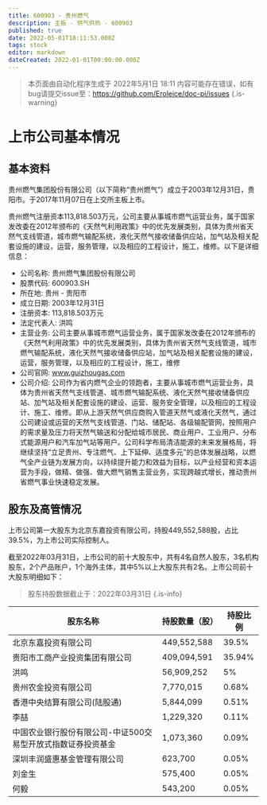 ```yaml
---
title: 600903 - 贵州燃气
description: 主板 - 供气供热 - 600903
published: true
date: 2022-05-01T18:11:53.000Z
tags: stock
editor: markdown
dateCreated: 2022-01-01T00:00:00.000Z
---
```


> 本页面由自动化程序生成于 2022年5月1日 18:11
> 内容可能存在错误，如有bug请提交issue至：https://github.com/Eroleice/doc-pi/issues
{.is-warning}

# 上市公司基本情况

## 基本资料

贵州燃气集团股份有限公司（以下简称“贵州燃气”）成立于2003年12月31日，贵阳市。于2017年11月07日在上交所主板上市。

贵州燃气注册资本113,818.503万元，公司主要从事城市燃气运营业务，属于国家发改委在2012年颁布的《天然气利用政策》中的优先发展类别，具体为贵州省天然气支线管道，城市燃气输配系统，液化天然气接收储备供应站，加气站及相关配套设施的建设，运营，服务管理，以及相应的工程设计，施工，维修。以下是详细信息：

- 公司名称: 贵州燃气集团股份有限公司
- 股票代码: 600903.SH
- 所在地: 贵州 - 贵阳市
- 成立日期: 2003年12月31日
- 注册资本: 113,818.503万元
- 法定代表人: 洪鸣
- 主营业务: 公司主要从事城市燃气运营业务，属于国家发改委在2012年颁布的《天然气利用政策》中的优先发展类别，具体为贵州省天然气支线管道，城市燃气输配系统，液化天然气接收储备供应站，加气站及相关配套设施的建设，运营，服务管理，以及相应的工程设计，施工，维修
- 公司官网: www.guizhougas.com
- 公司介绍: 公司作为省内燃气企业的领跑者，主要从事城市燃气运营业务，具体为贵州省天然气支线管道、城市燃气输配系统、液化天然气接收储备供应站、加气站及相关配套设施的建设、运营、服务安全管理，以及相应的工程设计、施工、维修。即从上游天然气供应商购入管道天然气或液化天然气，通过公司建设或运营的天然气支线管道、门站、储配站、各级输配管网，按照用户的需求量及压力将天然气输送和分配给城市居民、商业用户、工业用户、分布式能源用户和汽车加气站等用户。公司科学布局清洁能源的未来发展格局，将继续坚持“立足贵州、专注燃气、上下延伸、适度多元”的总体发展战略，以燃气全产业链为发展方向，以持续提升能力和效益为目标，以产业经营和资本运营为手段，做精、做强、做大燃气销售主营业务，实现跨越式增长，推动贵州省燃气事业快速稳定发展。


## 股东及高管情况

上市公司第一大股东为北京东嘉投资有限公司，持股449,552,588股，占比39.5%，为上市公司实际控制人。

截至2022年03月31日，上市公司的前十大股东中，共有4名自然人股东，3名机构股东，2个产品账户，1个海外主体，其中5%以上大股东共有2名。上市公司前十大股东明细如下：

> 股东持股数据截止于：2022年03月31日
{.is-info}

| 股东名称 | 持股数量（股） | 持股比例 |
| --- | --- | --- |
| 北京东嘉投资有限公司 | 449,552,588 | 39.5% |
| 贵阳市工商产业投资集团有限公司 | 409,094,591 | 35.94% |
| 洪鸣 | 56,909,252 | 5% |
| 贵州农金投资有限公司 | 7,770,015 | 0.68% |
| 香港中央结算有限公司(陆股通) | 5,844,099 | 0.51% |
| 李喆 | 1,229,320 | 0.11% |
| 中国农业银行股份有限公司-中证500交易型开放式指数证券投资基金 | 1,073,360 | 0.09% |
| 深圳丰润盛惠基金管理有限公司 | 623,700 | 0.05% |
| 刘金生 | 575,400 | 0.05% |
| 何毅 | 543,200 | 0.05% |




